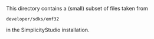 This directory contains a (small) subset of files taken from

    developer/sdks/emf32

in the SimplicityStudio installation.
